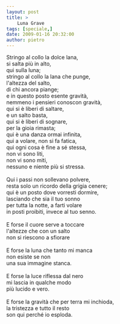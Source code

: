 ```yaml
---
layout: post
title: >
    Luna Grave
tags: [speciale,]
date: 2009-01-16 20:32:00
author: pietro
---
```

Stringo al collo la dolce lana,<br/>si salta più in alto,<br/>qui sulla luna;<br/>stringo al collo la lana che punge,<br/>l'altezza del salto,<br/>di chi ancora piange;<br/>e in questo posto esente gravità,<br/>nemmeno i pensieri conoscon gravità,<br/>qui si è liberi di saltare,<br/>e un salto basta,<br/>qui si è liberi di sognare,<br/>per la gioia rimasta;<br/>qui è una danza ormai infinita,<br/>qui a volare, non si fa fatica,<br/>qui ogni cosa è fine a sé stessa,<br/>non vi sono liti,<br/>non vi sono miti,<br/>nessuno e niente più si stressa.<br/><br/>Qui i passi non sollevano polvere,<br/>resta solo un ricordo della grigia cenere;<br/>qui è un posto dove vorresti dormire,<br/>lasciando che sia il tuo sonno<br/>per tutta la notte, a farti volare<br/>in posti proibiti, invece al tuo senno.<br/><br/>E forse il cuore serve a toccare<br/>l'altezze che con un salto<br/>non si riescono a sfiorare<br/><br/>E forse la luna che tanto mi manca<br/>non esiste se non<br/>una sua immagine stanca.<br/><br/>E forse la luce riflessa dal nero<br/>mi lascia in qualche modo<br/>più lucido e vero.<br/><br/>E forse la gravità che per terra mi inchioda,<br/>la tristezza e tutto il resto<br/>son qui perché io esploda.

